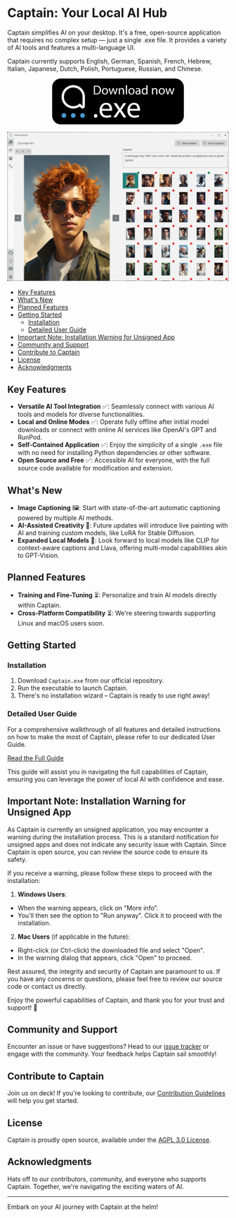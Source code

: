 # Captain: Your Local AI Hub

Captain simplifies AI on your desktop. It's a free, open-source application that requires no complex setup — just a single .exe file. It provides a variety of AI tools and features a multi-language UI.

Captain currently supports English, German, Spanish, French, Hebrew, Italian, Japanese, Dutch, Polish, Portuguese, Russian, and Chinese.


<p align="center">
  <a href="https://github.com/blib-la/captain/releases/download/v1.0.0-beta.1/Captain.Setup.1.0.0-beta.1.exe">
    <img src="./docs/download.svg" alt="Download Captain" width="300">
  </a>
</p>


<p align="center"><img src="./docs/03.png" alt="overview of Captain's AI hub" width="900"/></p>

<!-- toc -->

- [Key Features](#key-features)
- [What's New](#whats-new)
- [Planned Features](#planned-features)
- [Getting Started](#getting-started)
  * [Installation](#installation)
  * [Detailed User Guide](#detailed-user-guide)
- [Important Note: Installation Warning for Unsigned App](#important-note-installation-warning-for-unsigned-app)
- [Community and Support](#community-and-support)
- [Contribute to Captain](#contribute-to-captain)
- [License](#license)
- [Acknowledgments](#acknowledgments)

<!-- tocstop -->

## Key Features

- **Versatile AI Tool Integration** ✅: Seamlessly connect with various AI tools and models for diverse functionalities.
- **Local and Online Modes** ✅: Operate fully offline after initial model downloads or connect with online AI services like OpenAI's GPT and RunPod.
- **Self-Contained Application** ✅: Enjoy the simplicity of a single `.exe` file with no need for installing Python dependencies or other software.
- **Open Source and Free** ✅: Accessible AI for everyone, with the full source code available for modification and extension.

## What's New

- **Image Captioning** 🖼️: Start with state-of-the-art automatic captioning powered by multiple AI methods.
- **AI-Assisted Creativity** 🎨: Future updates will introduce live painting with AI and training custom models, like LoRA for Stable Diffusion.
- **Expanded Local Models** 🧠: Look forward to local models like CLIP for context-aware captions and Llava, offering multi-modal capabilities akin to GPT-Vision.

## Planned Features

- **Training and Fine-Tuning** ⏳: Personalize and train AI models directly within Captain.
- **Cross-Platform Compatibility** ⏳: We're steering towards supporting Linux and macOS users soon.

## Getting Started

### Installation

1. Download `Captain.exe` from our official repository.
2. Run the executable to launch Captain.
3. There's no installation wizard – Captain is ready to use right away!

### Detailed User Guide

For a comprehensive walkthrough of all features and detailed instructions on how to make the most of Captain, please refer to our dedicated User Guide.

[Read the Full Guide](./docs/GUIDE.md)

This guide will assist you in navigating the full capabilities of Captain, ensuring you can leverage the power of local AI with confidence and ease.

## Important Note: Installation Warning for Unsigned App

As Captain is currently an unsigned application, you may encounter a warning during the installation process. This is a standard notification for unsigned apps and does not indicate any security issue with Captain. Since Captain is open source, you can review the source code to ensure its safety.

If you receive a warning, please follow these steps to proceed with the installation:

1. **Windows Users**:
  - When the warning appears, click on "More info".
  - You'll then see the option to "Run anyway". Click it to proceed with the installation.

2. **Mac Users** (if applicable in the future):
  - Right-click (or Ctrl-click) the downloaded file and select "Open".
  - In the warning dialog that appears, click "Open" to proceed.

Rest assured, the integrity and security of Captain are paramount to us. If you have any concerns or questions, please feel free to review our source code or contact us directly.

Enjoy the powerful capabilities of Captain, and thank you for your trust and support! 🚀


## Community and Support

Encounter an issue or have suggestions? Head to our [issue tracker](https://github.com/blib-la/captain/issues) or engage with the community. Your feedback helps Captain sail smoothly!

## Contribute to Captain

Join us on deck! If you're looking to contribute, our [Contribution Guidelines](./.github/CONTRIBUTING.md) will help you get started.

## License

Captain is proudly open source, available under the [AGPL 3.0 License](./LICENSE).

## Acknowledgments

Hats off to our contributors, community, and everyone who supports Captain. Together, we're navigating the exciting waters of AI.

---

Embark on your AI journey with Captain at the helm!
